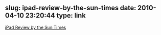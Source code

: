 slug: ipad-review-by-the-sun-times
date: 2010-04-10 23:20:44
type: link
---

[iPad Review by the Sun Times ](http://www.suntimes.com/technology/ihnatko/2134139,ihnatko-ipad-apple-review-033110.article)
